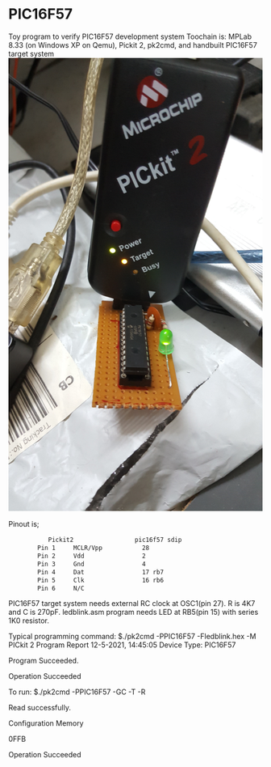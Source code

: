 # PIC16F57
Toy program to verify PIC16F57 development system
Toochain is: MPLab 8.33 (on Windows XP on Qemu), Pickit 2, pk2cmd, and handbuilt PIC16F57 target system
![PICkit 2 program and run](program_n_run.jpg)

Pinout is;

               Pickit2                 pic16f57 sdip
            Pin 1     MCLR/Vpp           28
            Pin 2     Vdd                2
            Pin 3     Gnd                4
            Pin 4     Dat                17 rb7
            Pin 5     Clk                16 rb6
            Pin 6     N/C

PIC16F57 target system needs external RC clock at OSC1(pin 27). R is 4K7 and C is 270pF.
ledblink.asm program needs LED at RB5(pin 15) with series 1K0 resistor.

Typical programming command:
$./pk2cmd -PPIC16F57 -Fledblink.hex -M
PICkit 2 Program Report
12-5-2021, 14:45:05
Device Type: PIC16F57

Program Succeeded.

Operation Succeeded

To run:
$./pk2cmd -PPIC16F57 -GC -T -R

Read successfully.

Configuration Memory

0FFB  

Operation Succeeded
